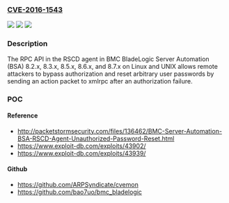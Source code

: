 ### [CVE-2016-1543](https://cve.mitre.org/cgi-bin/cvename.cgi?name=CVE-2016-1543)
![](https://img.shields.io/static/v1?label=Product&message=n%2Fa&color=blue)
![](https://img.shields.io/static/v1?label=Version&message=n%2Fa&color=blue)
![](https://img.shields.io/static/v1?label=Vulnerability&message=n%2Fa&color=brighgreen)

### Description

The RPC API in the RSCD agent in BMC BladeLogic Server Automation (BSA) 8.2.x, 8.3.x, 8.5.x, 8.6.x, and 8.7.x on Linux and UNIX allows remote attackers to bypass authorization and reset arbitrary user passwords by sending an action packet to xmlrpc after an authorization failure.

### POC

#### Reference
- http://packetstormsecurity.com/files/136462/BMC-Server-Automation-BSA-RSCD-Agent-Unauthorized-Password-Reset.html
- https://www.exploit-db.com/exploits/43902/
- https://www.exploit-db.com/exploits/43939/

#### Github
- https://github.com/ARPSyndicate/cvemon
- https://github.com/bao7uo/bmc_bladelogic

